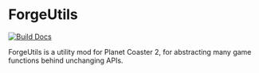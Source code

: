 # ForgeUtils
[![Build Docs](https://github.com/Distantz/ForgeUtils/actions/workflows/main.yml/badge.svg)](https://github.com/Distantz/ForgeUtils/actions/workflows/main.yml)

ForgeUtils is a utility mod for Planet Coaster 2, for abstracting many game functions behind unchanging APIs.
